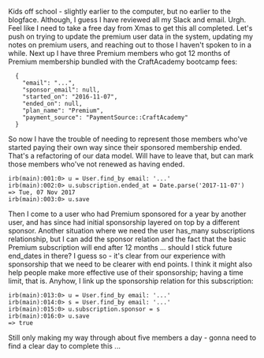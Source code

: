 Kids off school - slightly earlier to the computer, but no earlier to the blogface.  Although, I guess I have reviewed all my Slack and email.  Urgh.  Feel like I need to take a free day from Xmas to get this all completed.  Let's push on trying to update the premium user data in the system, updating my notes on premium users, and reaching out to those I haven't spoken to in a while.  Next up I have three Premium members who got 12 months of Premium membership bundled with the CraftAcademy bootcamp fees:

```
  {
    "email": "...",
    "sponsor_email": null,
    "started_on": "2016-11-07",
    "ended_on": null,
    "plan_name": "Premium",
    "payment_source": "PaymentSource::CraftAcademy"
  }
```

So now I have the trouble of needing to represent those members who've started paying their own way since their sponsored membership ended.  That's a refactoring of our data model.  Will have to leave that, but can mark those members who've not renewed as having ended.

```
irb(main):001:0> u = User.find_by email: '...'
irb(main):002:0> u.subscription.ended_at = Date.parse('2017-11-07')
=> Tue, 07 Nov 2017
irb(main):003:0> u.save
```

Then I come to a user who had Premium sponsored for a year by another user, and has since had initial sponsorship layered on top by a different sponsor.  Another situation where we need the user has_many subscriptions relationship, but I can add the sponsor relation and the fact that the basic Premium subscription will end after 12 months ... should I stick future end_dates in there? I guess so - it's clear from our experience with sponsorship that we need to be clearer with end points.  I think it might also help people make more effective use of their sponsorship; having a time limit, that is.  Anyhow, I link up the sponsorship relation for this subscription:

```
irb(main):013:0> u = User.find_by email: '...'
irb(main):014:0> s = User.find_by email: '...'
irb(main):015:0> u.subscription.sponsor = s
irb(main):016:0> u.save
=> true
```

Still only making my way through about five members a day - gonna need to find a clear day to complete this ...
